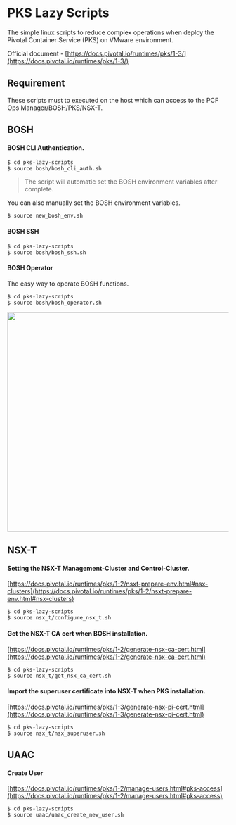 # PKS Lazy Scripts
The simple linux scripts to reduce complex operations when deploy the Pivotal Container Service (PKS) on VMware environment.

Official document - [https://docs.pivotal.io/runtimes/pks/1-3/](https://docs.pivotal.io/runtimes/pks/1-3/)

## Requirement
These scripts must to executed on the host which can access to the PCF Ops Manager/BOSH/PKS/NSX-T.


## BOSH
#### BOSH CLI Authentication.
```{bash}
$ cd pks-lazy-scripts
$ source bosh/bosh_cli_auth.sh
```
> The script will automatic set the BOSH environment variables after complete.
>
You can also manually set the BOSH environment variables.
```{bash}
$ source new_bosh_env.sh
```
#### BOSH SSH
```{bash}
$ cd pks-lazy-scripts
$ source bosh/bosh_ssh.sh
```

#### BOSH Operator
The easy way to operate BOSH functions.
```{bash}
$ cd pks-lazy-scripts
$ source bosh/bosh_operator.sh
```
<img src="https://i.imgur.com/5O9AdH9.gif" width="800" height="500">

## NSX-T
#### Setting the NSX-T Management-Cluster and Control-Cluster.
[https://docs.pivotal.io/runtimes/pks/1-2/nsxt-prepare-env.html#nsx-clusters](https://docs.pivotal.io/runtimes/pks/1-2/nsxt-prepare-env.html#nsx-clusters)
```{bash}
$ cd pks-lazy-scripts
$ source nsx_t/configure_nsx_t.sh
```

#### Get the NSX-T CA cert when BOSH installation.
[https://docs.pivotal.io/runtimes/pks/1-2/generate-nsx-ca-cert.html](https://docs.pivotal.io/runtimes/pks/1-2/generate-nsx-ca-cert.html)
```{bash}
$ cd pks-lazy-scripts
$ source nsx_t/get_nsx_ca_cert.sh
```
#### Import the superuser certificate into NSX-T when PKS installation.
[https://docs.pivotal.io/runtimes/pks/1-3/generate-nsx-pi-cert.html](https://docs.pivotal.io/runtimes/pks/1-3/generate-nsx-pi-cert.html)
```{bash}
$ cd pks-lazy-scripts
$ source nsx_t/nsx_superuser.sh
```
## UAAC
#### Create User
[https://docs.pivotal.io/runtimes/pks/1-2/manage-users.html#pks-access](https://docs.pivotal.io/runtimes/pks/1-2/manage-users.html#pks-access)
```{bash}
$ cd pks-lazy-scripts
$ source uaac/uaac_create_new_user.sh
```




